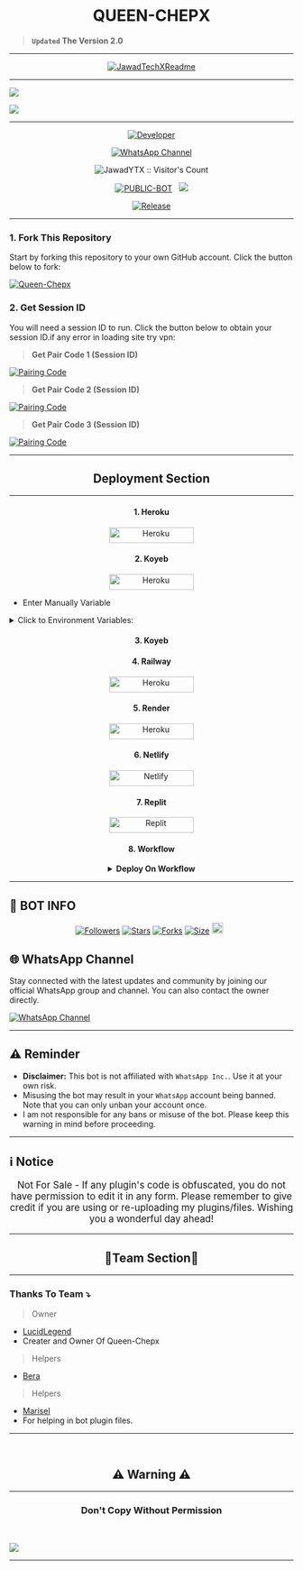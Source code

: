 <p align="center">
  <h1 align="center">QUEEN-CHEPX</h1>
</p>

> **`Updated` The Version 2.0**

---

<p align="center">
  <a href="https://github.com/LucidLegend">
    <img src="http://readme-typing-svg.herokuapp.com?color=FF0000&center=true&vCenter=true&multiline=false&lines=Queen-Chepx+MultiDevice;Developed+by+LucidLegend;Give+star+and+forks+this+Repo" alt="JawadTechXReadme">
  </a>
</p>

--- 

<a><img src='https://files.catbox.moe/aljoqe.jpg'/></a>

<a><img src='https://i.imgur.com/LyHic3i.gif'/></a>

***

<p align="center">
  <a href="https://github.com/LucidLegend"><img title="Developer" src="https://img.shields.io/badge/Author-Jawad%20TechX-blue.svg?style=for-the-badge&logo=github" /></a>
</p>

<div align="center">
  
[![WhatsApp Channel](https://img.shields.io/badge/Join-WhatsApp%20Channel-0078D4?style=for-the-badge&logo=whatsapp)](https://whatsapp.com/channel/0029Vajvy2kEwEjwAKP4SI0x)
</div>

 <p align="center"><img src="https://profile-counter.glitch.me/{Queen-Chepx}/count.svg" alt="JawadYTX :: Visitor's Count" old_src="https://profile-counter.glitch.me/{JawadYTX}/count.svg" /></p>


<p align="center">
<a href="https://github.com/LucidLegend/Queen-Chepx"><img title="PUBLIC-BOT" src="https://img.shields.io/static/v1?label=Language&message=English&style=flat-square&color=blue"></a> &nbsp;
  <img src="https://komarev.com/ghpvc/?username=KHAN-AI&label=VIEWS&style=flat-square&color=blue" />
</p>
</p> 

<p align="center">
  <a href="https://github.com/JawadYTX/KHAN-AI"><img title="Release" src="https://img.shields.io/badge/Release-beta%20v2.0-cyan.svg?style=for-the-badge&logo=appveyor" /></a>
</p>


***

### 1. Fork This Repository

Start by forking this repository to your own GitHub account. Click the button below to fork:

  <a href="https://github.com/LucidLegend/Queen-Chepx/fork"><img title="Queen-Chepx" src="https://img.shields.io/badge/FORK-Queen-Chepx-h?color=blue&style=for-the-badge&logo=stackshare"></a>
  
### 2. Get Session ID 

You will need a session ID to run. Click the button below to obtain your session ID.if any error in loading site try vpn:

 > **Get Pair Code 1 (Session ID)**

<a href='https://KHAN-pair.onrender.com' target="_blank"><img alt='Pairing Code' src='https://img.shields.io/badge/Get Paring Code-Blue?style=for-the-badge&logo=opencv&logoColor=black'/></a>
<br>

> **Get Pair Code 2 (Session ID)**

<a href='https://web-we4novi3uhwk.up-de-fra1-k8s-1.apps.run-on-seenode.com/' target="_blank">
  <img alt='Pairing Code' src='https://img.shields.io/badge/Get%20Pairing%20Code-FFA500?style=for-the-badge&logo=opencv&logoColor=black'/>
</a>
<br> 

> **Get Pair Code 3 (Session ID)**

<a href='https://romek-x-khan-ai.onrender.com' target="_blank">
  <img alt='Pairing Code' src='https://img.shields.io/badge/Get%20Pairing%20Code-FF0000?style=for-the-badge&logo=opencv&logoColor=black'/>
</a>
<br> 

---

<h2 align="center">Deployment Section</h2>

---

<h4 align="center">1. Heroku</h4>
<p style="text-align: center; font-size: 1.2em;">


<p align="center">
<a href='https://dashboard.heroku.com/new?template=https://github.com/LucidLegend/Queen-Chepx/tree/main' target="_blank"><img alt='Heroku' src='https://img.shields.io/badge/-heroku ‎ deploy-brown?style=for-the-badge&logo=heroku&logoColor=white'/< width=150 height=28/p></a>

<h4 align="center">2. Koyeb</h4>
<p style="text-align: center; font-size: 1.2em;">
  
<p align="center">
<a href='https://app.koyeb.com/services/deploy?type=git&repository=JawadYTX/KHAN-AI&ports=3000;&builder=dockerfile' target="_blank"><img alt='Heroku' src='https://img.shields.io/badge/-koyeb ‎ deploy-green?style=for-the-badge&logo=koyeb&logoColor=white'/< width=150 height=28/p></a>

* Enter Manually Variable

<details close>
<summary>Click to Environment Variables:</summary>
 
<br><br>

```
SESSION_ID
```
```
PREFIX
```
```
ALIVE_MSG
```
```
ALIVE_IMG
```
```
AUTO_READ_STATUS
```
```
AUTO_REACT
```
```
READ_MESSAGE
```
```
MODE
```
```
ANTI_LINK
```
```
HEART_REACT
```
```
FAKE_RECORDING
```
```
OWNER_REACT
```
```
ANTI_BAD
```
```
ANTI_BAD_WORDS
```
</details>

<h4 align="center">3. Koyeb</h4>
<p style="text-align: center; font-size: 1.2em;">


<h4 align="center">4. Railway</h4>
<p style="text-align: center; font-size: 1.2em;">

<p align="center">
<a href='https://railway.app/new' target="_blank"><img alt='Heroku' src='https://img.shields.io/badge/-railway deploy-red?style=for-the-badge&logo=railway&logoColor=white'/< width=150 height=28/p></a>

<h4 align="center">5. Render</h4>
<p style="text-align: center; font-size: 1.2em;">
  
<p align="center">
<a href='https://dashboard.render.com/web/new' target="_blank"><img alt='Heroku' src='https://img.shields.io/badge/-Render deploy-black?style=for-the-badge&logo=render&logoColot=white'/< width=150 height=28/p></a>

<h4 align="center">6. Netlify</h4>
<p style="text-align: center; font-size: 1.2em;">
  
<p align="center">
<a href='https://app.netlify.com/' target="_blank"><img alt='Netlify' src='https://img.shields.io/badge/-Netlify Deploy-blue?style=for-the-badge&logo=netlify&logoColor=white'/< width=150 height=28/p></a> </a>

<h4 align="center">7. Replit</h4>
<p style="text-align: center; font-size: 1.2em;">

<p align="center">
<a href='https://replit.com/~' target="_blank"><img alt='Replit' src='https://img.shields.io/badge/-Replit Deploy-blue?style=for-the-badge&logo=replit&logoColor=white'/< width=150 height=28/p></a> </a>
 
 <h4 align="center">8. Workflow</h4>
<p style="text-align: center; font-size: 1.2em;">


<details>

<b><strong><summary align="center">Deploy On Workflow</summary></strong></b>
<p style="text-align: center; font-size: 1.2em;"></p>
 
<h8>Copy the workflow codes and then frok the repo edit config add session id then save and now click on repo action tag then click on start new workflow then paste workflow codes name them deploy and save the file</h8>
<h3 align-"center"> Important</h3>
<h6 align-"center">Attention! We do not take responsibility if your github account is suspended through this Deploy method, I advise you not to use this workflow deploy method in the latest github accounts, github accounts created a year or more ago have not received the risk of suspension so far, this works It will only be done for 6 hours, you need to update the code to reactivate it.</h6>

```
name: Node.js CI

on:
  push:
    branches:
      - main
  pull_request:
    branches:
      - main

jobs:
  build:

    runs-on: ubuntu-latest

    strategy:
      matrix:
        node-version: [20.x]

    steps:
    - name: Checkout repository
      uses: actions/checkout@v3

    - name: Set up Node.js
      uses: actions/setup-node@v3
      with:
        node-version: ${{ matrix.node-version }}

    - name: Install dependencies
      run: npm install

    - name: Start application
      run: npm start
```
</details> 

***

## 🔗 BOT INFO

  <p align="center">
<a href="https://github.com/LucidLegend/followers"><img title="Followers" src="https://img.shields.io/github/followers/LucidLegend?color=blue&style=flat-square"></a>
<a href="https://github.com/LucidLegend/Queen-Chepx/stargazers/"><img title="Stars" src="https://img.shields.io/github/stars/LucidLegend/Queen-Chepx?color=blue&style=flat-square"></a>
<a href="https://github.com/LucidLegend/Queen-Chepx/network/members"><img title="Forks" src="https://img.shields.io/github/forks/LucidLegend/Queen-Chepx?color=blue&style=flat-square"></a>
<a href="https://github.com/LucidLegend/Queen-Chepx/"><img title="Size" src="https://img.shields.io/github/repo-size/JawadYTX/KHAN-AI?style=flat-square&color=green"></a>
<a href="https://github.com/LucidLegend/Queen-Chepx/graphs/commit-activity"><img height="20" src="https://img.shields.io/badge/Maintained%3F-yes-green.svg"></a>&nbsp;&nbsp;
</p>
<p align='center'>
</p>


## 🌐 WhatsApp Channel 

Stay connected with the latest updates and community by joining our official WhatsApp group and channel. You can also contact the owner directly.

[![WhatsApp Channel](https://img.shields.io/badge/Join-WhatsApp%20Channel-25D366?style=for-the-badge&logo=whatsapp)](https://whatsapp.com/channel/0029Vajvy2kEwEjwAKP4SI0x)

***

<h2 align="left">⚠️ Reminder</h2>
<p style="text-align: center; font-size: 1.2em;">

- **Disclaimer:** This bot is not affiliated with `WhatsApp Inc.`. Use it at your own risk.
- Misusing the bot may result in your `WhatsApp` account being banned. Note that you can only unban your account once.
- I am not responsible for any bans or misuse of the bot. Please keep this warning in mind before proceeding.

---

<h2 align="left">ℹ️ Notice</h2>
<p style="text-align: center; font-size: 1.2em;">
  Not For Sale - If any plugin's code is obfuscated, you do not have permission to edit it in any form. Please remember to give credit if you are using or re-uploading my plugins/files. Wishing you a wonderful day ahead!</p>
  
---

<h2 align="center">🔰Team Section🔰 </h2>

---

### Thanks To Team ⤵️

> Owner 
- [LucidLegend](https://github.com/LucidLegend)
- Creater and Owner Of Queen-Chepx
> Helpers 
- [Bera](https://github.com/Berabotsmd)
> Helpers 
- [Marisel](https://github.com/betingrich3)
- For helping in bot plugin files.
---

 <br>
<h2 align="center"> ⚠️ Warning ⚠️
 </h2>
 
 ---

<h3 align="center"> Don't Copy Without Permission 
</h3>

<br>

<a><img src='https://i.imgur.com/LyHic3i.gif'/></a>

------
